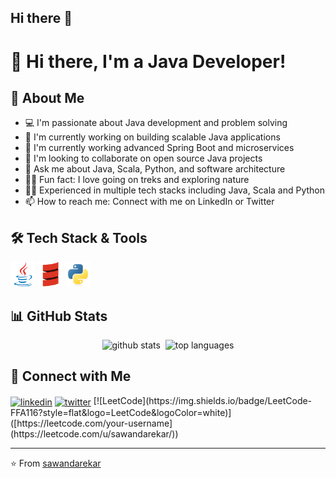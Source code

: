 ## Hi there 👋

<!--
**sawandarekar/sawandarekar** is a ✨ _special_ ✨ repository because its `README.md` (this file) appears on your GitHub profile.

Here are some ideas to get you started:

- 🔭 I’m currently working on ...
- 🌱 I’m currently learning ...
- 👯 I’m looking to collaborate on ...
- 🤔 I’m looking for help with ...
- 💬 Ask me about ...
- 📫 How to reach me: ...
- 😄 Pronouns: ...
- ⚡ Fun fact: ...
-->


# 👋 Hi there, I'm a Java Developer!

## 🚀 About Me
- 💻 I'm passionate about Java development and problem solving
- 🔭 I'm currently working on building scalable Java applications
- 🌱 I'm currently working advanced Spring Boot and microservices
- 👯 I'm looking to collaborate on open source Java projects
- 💬 Ask me about Java, Scala, Python, and software architecture
- 🏃‍♂️ Fun fact: I love going on treks and exploring nature
- 👨‍💻 Experienced in multiple tech stacks including Java, Scala and Python
- 📫 How to reach me: Connect with me on LinkedIn or Twitter

## 🛠 Tech Stack & Tools
<p align="left">
<img src="https://raw.githubusercontent.com/devicons/devicon/master/icons/java/java-original.svg" alt="java" width="40" height="40"/>
<img src="https://raw.githubusercontent.com/devicons/devicon/master/icons/scala/scala-original.svg" alt="scala" width="40" height="40"/>
<img src="https://raw.githubusercontent.com/devicons/devicon/master/icons/python/python-original.svg" alt="python" width="40" height="40"/>
</p>

## 📊 GitHub Stats
<p align="center">
<img src="https://github-readme-stats.vercel.app/api?username=sawandarekar&show_icons=true&theme=radical" alt="github stats" width="420"/>&nbsp;
<img src="https://github-readme-stats.vercel.app/api/top-langs/?username=sawandarekar&layout=compact&theme=radical" alt="top languages" width="350"/>
</p>

## 🤝 Connect with Me
<p align="left">
<a href="https://www.linkedin.com/in/sawan-darekar-8a872019/" target="blank"><img align="center" src="https://raw.githubusercontent.com/rahuldkjain/github-profile-readme-generator/master/src/images/icons/Social/linked-in-alt.svg" alt="linkedin" height="30" width="40" /></a>
<a href="https://twitter.com/YOUR_TWITTER" target="blank"><img align="center" src="https://raw.githubusercontent.com/rahuldkjain/github-profile-readme-generator/master/src/images/icons/Social/twitter.svg" alt="twitter" height="30" width="40" /></a>
[![LeetCode](https://img.shields.io/badge/LeetCode-FFA116?style=flat&logo=LeetCode&logoColor=white)]([https://leetcode.com/your-username](https://leetcode.com/u/sawandarekar/))

</p>

---
⭐️ From [sawandarekar](https://github.com/sawandarekar)
